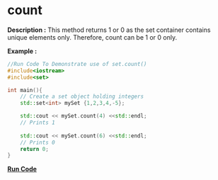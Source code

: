 # count

**Description :**
    This method returns 1 or 0 as the set container contains unique elements only. Therefore, count can be 1 or 0 only.

**Example :**
```cpp
//Run Code To Demonstrate use of set.count()
#include<iostream>
#include<set>

int main(){
    // Create a set object holding integers
    std::set<int> mySet {1,2,3,4,-5};

    std::cout << mySet.count(4) <<std::endl;
    // Prints 1
    
    std::cout << mySet.count(6) <<std::endl;
    // Prints 0
    return 0;
}

```

**[Run Code](https://ideone.com/atK3ax)**
